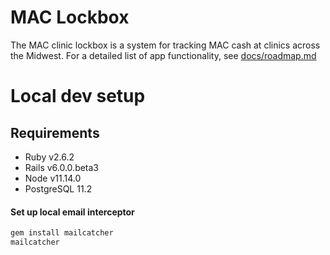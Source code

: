 # MAC Lockbox

The MAC clinic lockbox is a system for tracking MAC cash at clinics across the Midwest. For a detailed list of app functionality, see [docs/roadmap.md](https://github.com/MidwestAccessCoalition/lockbox_rails/blob/master/docs/roadmap.md)

# Local dev setup
## Requirements
* Ruby  v2.6.2
* Rails v6.0.0.beta3
* Node  v11.14.0
* PostgreSQL 11.2

#### Set up local email interceptor

```sh
gem install mailcatcher
mailcatcher
```